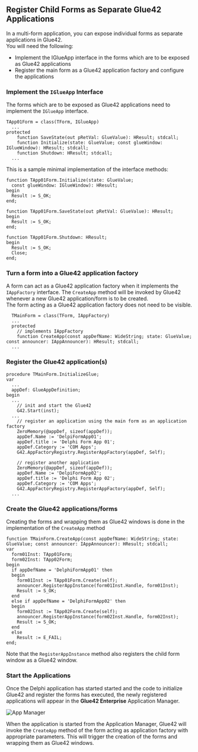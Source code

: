 ## Register Child Forms as Separate Glue42 Applications
In a multi-form application, you can expose individual forms as separate applications in Glue42.  
You will need the following:
- Implement the IGlueApp interface in the forms which are to be exposed as Glue42 applications
- Register the main form as a Glue42 application factory and configure the applications

### Implement the `IGlueApp` Interface
The forms which are to be exposed as Glue42 applications need to implement the `IGlueApp` interface.
```delphi
TApp01Form = class(TForm, IGlueApp)
  ...
protected
    function SaveState(out pRetVal: GlueValue): HResult; stdcall;
    function Initialize(state: GlueValue; const glueWindow: IGlueWindow): HResult; stdcall;
    function Shutdown: HResult; stdcall;
  ...
```
This is a sample minimal implementation of the interface methods:
```delphi
function TApp01Form.Initialize(state: GlueValue;
  const glueWindow: IGlueWindow): HResult;
begin
  Result := S_OK;
end;

function TApp01Form.SaveState(out pRetVal: GlueValue): HResult;
begin
  Result := S_OK;
end;

function TApp01Form.Shutdown: HResult;
begin
  Result := S_OK;
  Close;
end;
```

### Turn a form into a Glue42 application factory
A form can act as a Glue42 application factory when it implements the `IAppFactory` interface. The `CreateApp` method will be invoked by Glue42 whenever a new Glue42 application/form is to be created.  
The form acting as a Glue42 application factory does not need to be visible.

```delphi
  TMainForm = class(TForm, IAppFactory)
  ...
  protected
    // implements IAppFactory
    function CreateApp(const appDefName: WideString; state: GlueValue; const announcer: IAppAnnouncer): HResult; stdcall;
  ...
```    

### Register the Glue42 application(s)

```delphi
procedure TMainForm.InitializeGlue;
var
  ...
  appDef: GlueAppDefinition;
begin
  ...
    // init and start the Glue42
    G42.Start(inst);
  ...
    // register an application using the main form as an application factory
    ZeroMemory(@appDef, sizeof(appDef));
    appDef.Name := 'DelpiFormApp01';
    appDef.title := 'Delphi Form App 01';
    appDef.Category := 'COM Apps';
    G42.AppFactoryRegistry.RegisterAppFactory(appDef, Self);

    // register another application
    ZeroMemory(@appDef, sizeof(appDef));
    appDef.Name := 'DelpiFormApp02';
    appDef.title := 'Delphi Form App 02';
    appDef.Category := 'COM Apps';
    G42.AppFactoryRegistry.RegisterAppFactory(appDef, Self);
  ...
```

### Create the Glue42 applications/forms
Creating the forms and wrapping them as Glue42 windows is done in the implementation of the `CreateApp` method

```delphi
function TMainForm.CreateApp(const appDefName: WideString; state: GlueValue; const announcer: IAppAnnouncer): HResult; stdcall;
var
  form01Inst: TApp01Form;
  form02Inst: TApp02Form;
begin
  if appDefName = 'DelphiFormApp01' then
  begin
    form01Inst := TApp01Form.Create(self);
    announcer.RegisterAppInstance(form01Inst.Handle, form01Inst);
    Result := S_OK;
  end
  else if appDefName = 'DelphiFormApp02' then
  begin
    form02Inst := TApp02Form.Create(self);
    announcer.RegisterAppInstance(form02Inst.Handle, form02Inst);
    Result := S_OK;
  end
  else
    Result := E_FAIL;
end;
```

Note that the `RegisterAppInstance` method also registers the child form window as a Glue42 window.

### Start the Applications

Once the Delphi application has started started and the code to initialize Glue42 and register the forms has executed, the newly registered applications will appear in the __Glue42 Enterprise__ Application Manager.

![App Manager](AppManagerDelphiApps.png)

When the application is started from the Application Manager, Glue42 will invoke the `CreateApp` method of the form acting as application factory with appropriate parameters.
This will trigger the creation of the forms and wrapping them as Glue42 windows.